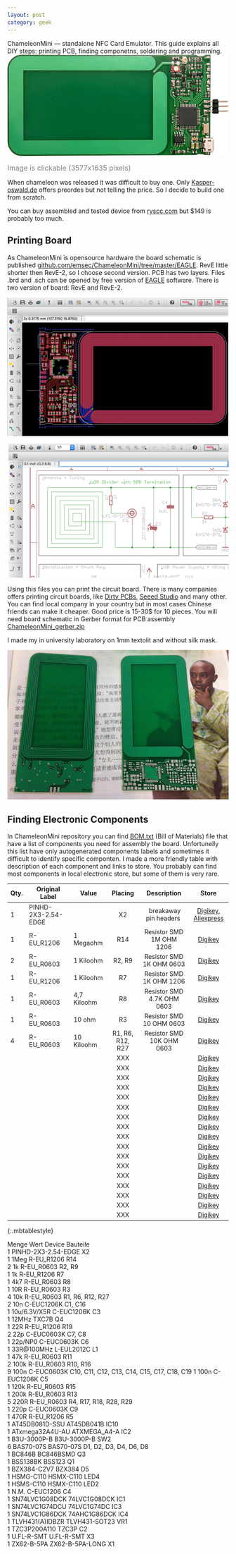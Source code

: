 ```yaml
---
layout: post
category: geek
---
```


ChameleonMini — standalone NFC Card Emulator. This guide explains all DIY steps: printing PCB, finding componetns, soldering and programming.
<a href="/img/ChameleonMini_full.jpg"><img alt="ChameleonMini NFC Card Emulator" src="/img/ChameleonMini.jpg" /></a>  

<font size="3" color="grey">Image is clickable (3577x1635 pixels)</font>  
  
  

When chameleon was released it was difficult to buy one. Only <a href="http://kasper-oswald.de/gb/chameleonmini/">Kasper-oswald.de</a> offers preordes but not telling the price. So I decide to build one from scratch.  

You can buy assembled and tested device from <a href="https://store.ryscc.com/collections/proxmark-3/products/chameleonmini">ryscc.com</a> but $149 is probably too much.  


## Printing Board

As ChameleonMini is opensource hardware the board schematic is published [github.com/emsec/ChameleonMini/tree/master/EAGLE](https://github.com/emsec/ChameleonMini/tree/master/EAGLE).
RevE little shorter then RevE-2, so I choose second version. PCB has two layers.
Files .brd and .sch can be opened by free version of [EAGLE](http://www.cadsoft.de/download-eagle/eagle-freeware/) software. There is two version of board: RevE and RevE-2.  

<center><img alt="ChameleonMini Schematic EAGLE" src="/img/ChameleonMini_schematic_eagle.png" /></center>  


Using this files you can print the circuit board. There is many companies offers printing circuit boards, like
[Dirty PCBs](http://dirtypcbs.com/), [Seeed Studio](https://www.seeedstudio.com/service/index.php?r=pcb) and many other. You can find local company in your country but in most cases Chinese friends can make it cheaper.
Good price is 15-30$ for 10 pieces. You will need board schematic in Gerber format for PCB assembly [ChameleonMini_gerber.zip](/files/ChameleonMini_gerber.zip)  

I made my in university laboratory on 1mm textolit and without silk mask.

![ChameleonMini PCB](/img/ChameleonMini_PCB.jpg)

## Finding Electronic Components

In ChameleonMini repository you can find [BOM.txt](https://github.com/emsec/ChameleonMini/blob/master/Doc/BOM.txt) (Bill of Materials) file that have a list of components you need for assembly the board.
Unfortunelly this list have only autogenerated components labels and sometimes it difficult to identify specific componten. I made a more friendly table with description of each component and links to store.
You probably can find most components in local electronic store, but some of them is very rare.

|Qty.|    Original Label           | Value      | Placing  |Description           |     Store    |
|----|-----------------------------|------------|:----------:|:--------------------:| :-----------:|
|1   |PINHD-2X3-2.54-EDGE          |            |   X2     | breakaway pin headers | [Digikey](http://www.digikey.com/product-search/en?mpart=M22-2010505&vendor=952), [Aliexpress](http://aliexpress.com/item/Free-Shipping-10pcs-40-Pin-1x40-Single-Row-Male-2-54-Breakable-Pin-Header-Connector-Strip/32416951874.html?spm=2114.30010708.3.10.EVbemk&ws_ab_test=searchweb201556_7,searchweb201602_4_10017_10034_10021_507_10022_10032_10020_10009_10008_10018_10019,searchweb201603_1&btsid=8d05ce86-d5b1-42f8-8dc9-c88b6eee3775)        |
|1   |R-EU_R1206                   |1 Megaohm  |   R14    | Resistor SMD 1M OHM 1206    | [Digikey](http://www.digikey.com/product-detail/en/bourns-inc/CR1206-FX-1004ELF/CR1206-FX-1004ELFCT-ND/3767630)        |
|2   |R-EU_R0603                   |1 Kiloohm  |  R2, R9  | Resistor SMD 1K OHM 0603    | [Digikey](http://www.digikey.com/product-detail/en/bourns-inc/CR0603-FX-1001HLF/CR0603-FX-1001HLFCT-ND/3925296)        |
|1   |R-EU_R1206                   |1 Kiloohm  |   R7     | Resistor SMD 1K OHM 1206    |   [Digikey](http://www.digikey.com/product-detail/en/bourns-inc/CR1206-FX-1001ELF/CR1206-FX-1001ELFCT-ND/3437914)        |
|1   |R-EU_R0603                   |4,7 Kiloohm|   R8     | Resistor SMD 4.7K OHM 0603  |   [Digikey](http://www.digikey.com/product-detail/en/bourns-inc/CR0603-FX-4701ELF/CR0603-FX-4701ELFCT-ND/3740884)        |
|1   |R-EU_R0603                   |10 ohm      |   R3     | Resistor  SMD 10 OHM 0603   |   [Digikey](http://www.digikey.com/product-detail/en/bourns-inc/CR0603-FX-10R0GLF/CR0603-FX-10R0GLFCT-ND/3925298)        |
|4   |R-EU_R0603                   |10 Kiloohm  |   R1, R6, R12, R27    |Resistor SMD 10K OHM 0603|   [Digikey](http://www.digikey.com/product-detail/en/bourns-inc/CR0603-FX-1002ELF/CR0603-FX-1002ELFCT-ND/3592936)        |
|    |                             |            |   XXX    |                       |   [Digikey]()        |
|    |                             |            |   XXX    |                       |   [Digikey]()        |
|    |                             |            |   XXX    |                       |   [Digikey]()        |
|    |                             |            |   XXX    |                       |   [Digikey]()        |
|    |                             |            |   XXX    |                       |   [Digikey]()        |
|    |                             |            |   XXX    |                       |   [Digikey]()        |
|    |                             |            |   XXX    |                       |   [Digikey]()        |
|    |                             |            |   XXX    |                       |   [Digikey]()        |
|    |                             |            |   XXX    |                       |   [Digikey]()        |
|    |                             |            |   XXX    |                       |   [Digikey]()        |
|    |                             |            |   XXX    |                       |   [Digikey]()        |
|    |                             |            |   XXX    |                       |   [Digikey]()        |
|    |                             |            |   XXX    |                       |   [Digikey]()        |
|    |                             |            |   XXX    |                       |   [Digikey]()        |
|    |                             |            |   XXX    |                       |   [Digikey]()        |
|    |                             |            |   XXX    |                       |   [Digikey]()        |
|    |                             |            |   XXX    |                       |   [Digikey]()        |
{:.mbtablestyle}






Menge Wert            Device              Bauteile                                   
1                     PINHD-2X3-2.54-EDGE X2                                         
1     1Meg            R-EU_R1206          R14                                        
2     1k              R-EU_R0603          R2, R9                                     
1     1k              R-EU_R1206          R7                                         
1     4k7             R-EU_R0603          R8                                         
1     10R             R-EU_R0603          R3                                         
4     10k             R-EU_R0603          R1, R6, R12, R27                           
2     10n             C-EUC1206K          C1, C16                                    
1     10u/6.3V/X5R    C-EUC1206K          C3                                         
1     12MHz           TXC7B               Q4                                         
1     22R             R-EU_R1206          R19                                        
2     22p             C-EUC0603K          C7, C8                                     
1     22p/NP0         C-EUC0603K          C6                                         
1     33R@100MHz      L-EUL2012C          L1                                         
1     47k             R-EU_R0603          R11                                        
2     100k            R-EU_R0603          R10, R16                                   
9     100n            C-EUC0603K          C10, C11, C12, C13, C14, C15, C17, C18, C19
1     100n            C-EUC1206K          C5                                         
1     120k            R-EU_R0603          R15                                        
1     200k            R-EU_R0603          R13                                        
5     220R            R-EU_R0603          R4, R17, R18, R28, R29                     
1     220p            C-EUC0603K          C9                                         
1     470R            R-EU_R1206          R5                                         
1     AT45DB081D-SSU  AT45DB041B          IC10                                       
1     ATxmega32A4U-AU ATXMEGA_A4-A        IC2                                        
1     B3U-3000P-B     B3U-3000P-B         SW2                                        
6     BAS70-07S       BAS70-07S           D1, D2, D3, D4, D6, D8                     
1     BC846B          BC846BSMD           Q3                                         
1     BSS138BK        BSS123              Q1                                         
1     BZX384-C2V7     BZX384              D5                                         
1     HSMG-C110       HSMX-C110           LED4                                       
1     HSMS-C110       HSMX-C110           LED2                                       
1     N.M.            C-EUC1206           C4                                         
1     SN74LVC1G08DCK  74LVC1G08DCK        IC1                                        
1     SN74LVC1G74DCU  74LVC1G74DC         IC3                                        
1     SN74LVC1G86DCK  74AHC1G86DCK        IC4                                        
1     TLVH431(A)IDBZR TLVH431-SOT23       VR1                                        
1     TZC3P200A110    TZC3P               C2                                         
1     U.FL-R-SMT      U.FL-R-SMT          X3                                         
1     ZX62-B-5PA      ZX62-B-5PA-LONG     X1        


